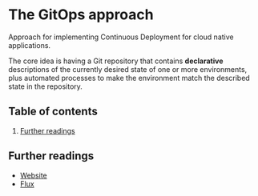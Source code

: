 # The GitOps approach

Approach for implementing Continuous Deployment for cloud native applications.

The core idea is having a Git repository that contains **declarative** descriptions of the currently desired state of one or more environments, plus automated processes to make the environment match the described state in the repository.

## Table of contents <!-- omit in toc -->

1. [Further readings](#further-readings)

## Further readings

- [Website]
- [Flux]

<!--
  References
  -->

<!-- Upstream -->
[website]: https://www.gitops.tech/

<!-- Knowledge base -->
[flux]: kubernetes/flux.md
